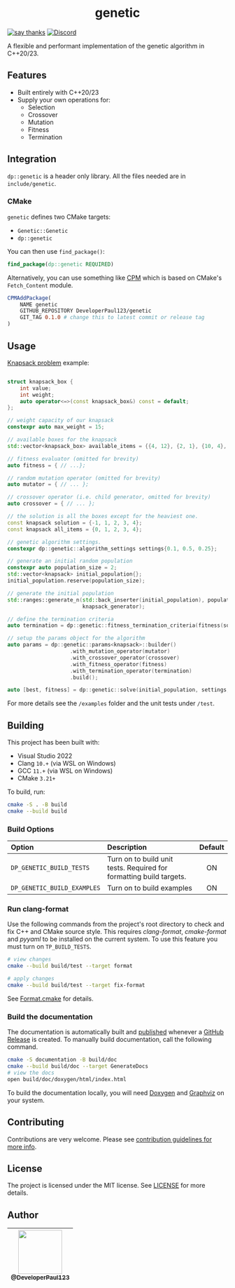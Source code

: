 <h1 align=center>
genetic
</h1>

[![say thanks](https://img.shields.io/badge/Say%20Thanks-👍-1EAEDB.svg)](https://github.com/DeveloperPaul123/genetic/stargazers)
[![Discord](https://img.shields.io/discord/652515194572111872)](https://discord.gg/CX2ybByRnt)

A flexible and performant implementation of the genetic algorithm in C++20/23.

## Features

- Built entirely with C++20/23
- Supply your own operations for:
  - Selection
  - Crossover
  - Mutation
  - Fitness
  - Termination

## Integration

`dp::genetic` is a header only library. All the files needed are in `include/genetic`.

### CMake

`genetic` defines two CMake targets:

- `Genetic::Genetic`
- `dp::genetic`

You can then use `find_package()`:

```cmake
find_package(dp::genetic REQUIRED)
```

Alternatively, you can use something like [CPM](https://github.com/TheLartians/CPM) which is based on CMake's `Fetch_Content` module.

```cmake
CPMAddPackage(
    NAME genetic
    GITHUB_REPOSITORY DeveloperPaul123/genetic
    GIT_TAG 0.1.0 # change this to latest commit or release tag
)
```

## Usage

[Knapsack problem](https://en.wikipedia.org/wiki/Knapsack_problem) example:

```cpp

struct knapsack_box {
    int value;
    int weight;
    auto operator<=>(const knapsack_box&) const = default;
};

// weight capacity of our knapsack
constexpr auto max_weight = 15;

// available boxes for the knapsack
std::vector<knapsack_box> available_items = {{4, 12}, {2, 1}, {10, 4}, {1, 1}, {2, 2}};

// fitness evaluator (omitted for brevity)
auto fitness = { // ...};

// random mutation operator (omitted for brevity)
auto mutator = { // ... };

// crossover operator (i.e. child generator, omitted for brevity)
auto crossover = { // ... };

// the solution is all the boxes except for the heaviest one.
const knapsack solution = {-1, 1, 2, 3, 4};
const knapsack all_items = {0, 1, 2, 3, 4};

// genetic algorithm settings.
constexpr dp::genetic::algorithm_settings settings{0.1, 0.5, 0.25};

// generate an initial random population
constexpr auto population_size = 2;
std::vector<knapsack> initial_population{};
initial_population.reserve(population_size);

// generate the initial population
std::ranges::generate_n(std::back_inserter(initial_population), population_size,
                        knapsack_generator);

// define the termination criteria
auto termination = dp::genetic::fitness_termination_criteria(fitness(solution));

// setup the params object for the algorithm
auto params = dp::genetic::params<knapsack>::builder()
                    .with_mutation_operator(mutator)
                    .with_crossover_operator(crossover)
                    .with_fitness_operator(fitness)
                    .with_termination_operator(termination)
                    .build();

auto [best, fitness] = dp::genetic::solve(initial_population, settings, params);

```

For more details see the `/examples` folder and the unit tests under `/test`.

## Building

This project has been built with:

- Visual Studio 2022
- Clang `10.+` (via WSL on Windows)
- GCC `11.+` (via WSL on Windows)
- CMake `3.21+`

To build, run:

```bash
cmake -S . -B build
cmake --build build
```

### Build Options

| Option | Description | Default |
|:-------|:------------|:--------:|
| `DP_GENETIC_BUILD_TESTS` | Turn on to build unit tests. Required for formatting build targets. | ON |
| `DP_GENETIC_BUILD_EXAMPLES` | Turn on to build examples | ON |

### Run clang-format

Use the following commands from the project's root directory to check and fix C++ and CMake source style.
This requires _clang-format_, _cmake-format_ and _pyyaml_ to be installed on the current system. To use this feature you must turn on `TP_BUILD_TESTS`.

```bash
# view changes
cmake --build build/test --target format

# apply changes
cmake --build build/test --target fix-format
```
See [Format.cmake](https://github.com/TheLartians/Format.cmake) for details.

### Build the documentation

The documentation is automatically built and [published](https://developerpaul123.github.io/genetic) whenever a [GitHub Release](https://help.github.com/en/github/administering-a-repository/managing-releases-in-a-repository) is created.
To manually build documentation, call the following command.

```bash
cmake -S documentation -B build/doc
cmake --build build/doc --target GenerateDocs
# view the docs
open build/doc/doxygen/html/index.html
```

To build the documentation locally, you will need [Doxygen](https://www.doxygen.nl/) and [Graphviz](https://graphviz.org/) on your system.

## Contributing

Contributions are very welcome. Please see [contribution guidelines for more info](CONTRIBUTING.md).

## License

The project is licensed under the MIT license. See [LICENSE](LICENSE) for more details.

## Author

| [<img src="https://avatars0.githubusercontent.com/u/6591180?s=460&v=4" width="100"><br><sub>@DeveloperPaul123</sub>](https://github.com/DeveloperPaul123) |
|:----:|
